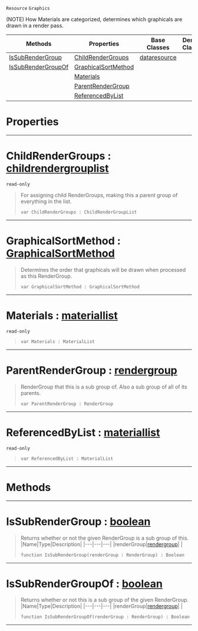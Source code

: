  `Resource` `Graphics`



(NOTE) How Materials are categorized, determines which graphicals are drawn in a render pass.

|Methods|Properties|Base Classes|Derived Classes|
|---|---|---|---|
|[ IsSubRenderGroup](https://plasmaengine.github.io/PlasmaDocs/Plasma1/C++/code_reference/class_reference/rendergroup.markdown#issubrendergroup-plasma-en)|[ ChildRenderGroups](https://plasmaengine.github.io/PlasmaDocs/Plasma1/C++/code_reference/class_reference/rendergroup.markdown#childrendergroups-plasma-e)|[dataresource](https://plasmaengine.github.io/PlasmaDocs/Plasma1/C++/code_reference/class_reference/dataresource.markdown)| |
|[ IsSubRenderGroupOf](https://plasmaengine.github.io/PlasmaDocs/Plasma1/C++/code_reference/class_reference/rendergroup.markdown#issubrendergroupof-plasma)|[ GraphicalSortMethod](https://plasmaengine.github.io/PlasmaDocs/Plasma1/C++/code_reference/class_reference/rendergroup.markdown#graphicalsortmethod-plasma)| | |
| |[ Materials](https://plasmaengine.github.io/PlasmaDocs/Plasma1/C++/code_reference/class_reference/rendergroup.markdown#materials-plasma-engine-do)| | |
| |[ ParentRenderGroup](https://plasmaengine.github.io/PlasmaDocs/Plasma1/C++/code_reference/class_reference/rendergroup.markdown#parentrendergroup-plasma-e)| | |
| |[ ReferencedByList](https://plasmaengine.github.io/PlasmaDocs/Plasma1/C++/code_reference/class_reference/rendergroup.markdown#referencedbylist-plasma-en)| | |


 #  Properties


---  
 #  ChildRenderGroups : [childrendergrouplist](https://plasmaengine.github.io/PlasmaDocs/Plasma1/C++/code_reference/class_reference/childrendergrouplist.markdown)

 `read-only`

> For assigning child RenderGroups, making this a parent group of everything in the list.
> ``` lang=cpp, name=Lightning
> var ChildRenderGroups : ChildRenderGroupList


---  
 #  GraphicalSortMethod : [GraphicalSortMethod](https://plasmaengine.github.io/PlasmaDocs/Plasma1/C++/code_reference/enum_reference.markdown#graphicalsortmethod)

> Determines the order that graphicals will be drawn when processed as this RenderGroup.
> ``` lang=cpp, name=Lightning
> var GraphicalSortMethod : GraphicalSortMethod


---  
 #  Materials : [materiallist](https://plasmaengine.github.io/PlasmaDocs/Plasma1/C++/code_reference/class_reference/materiallist.markdown)

 `read-only`

> 
> ``` lang=cpp, name=Lightning
> var Materials : MaterialList


---  
 #  ParentRenderGroup : [rendergroup](https://plasmaengine.github.io/PlasmaDocs/Plasma1/C++/code_reference/class_reference/rendergroup.markdown)

> RenderGroup that this is a sub group of. Also a sub group of all of its parents.
> ``` lang=cpp, name=Lightning
> var ParentRenderGroup : RenderGroup


---  
 #  ReferencedByList : [materiallist](https://plasmaengine.github.io/PlasmaDocs/Plasma1/C++/code_reference/class_reference/materiallist.markdown)

 `read-only`

> 
> ``` lang=cpp, name=Lightning
> var ReferencedByList : MaterialList


---  
 #  Methods


---  
 #  IsSubRenderGroup : [boolean](https://plasmaengine.github.io/PlasmaDocs/Plasma1/C++/code_reference/lightning_base_types/boolean.markdown)

> Returns whether or not the given RenderGroup is a sub group of this.
> |Name|Type|Description|
> |---|---|---|
> |renderGroup|[rendergroup](https://plasmaengine.github.io/PlasmaDocs/Plasma1/C++/code_reference/class_reference/rendergroup.markdown)| |
> ``` lang=cpp, name=Lightning
> function IsSubRenderGroup(renderGroup : RenderGroup) : Boolean
> ``` 


---  
 #  IsSubRenderGroupOf : [boolean](https://plasmaengine.github.io/PlasmaDocs/Plasma1/C++/code_reference/lightning_base_types/boolean.markdown)

> Returns whether or not this is a sub group of the given RenderGroup.
> |Name|Type|Description|
> |---|---|---|
> |renderGroup|[rendergroup](https://plasmaengine.github.io/PlasmaDocs/Plasma1/C++/code_reference/class_reference/rendergroup.markdown)| |
> ``` lang=cpp, name=Lightning
> function IsSubRenderGroupOf(renderGroup : RenderGroup) : Boolean
> ``` 


---  
 

 